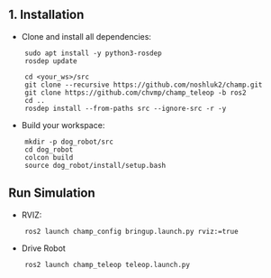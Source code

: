 
## 1. Installation

- Clone and install all dependencies:
```
    sudo apt install -y python3-rosdep
    rosdep update

    cd <your_ws>/src
    git clone --recursive https://github.com/noshluk2/champ.git
    git clone https://github.com/chvmp/champ_teleop -b ros2
    cd ..
    rosdep install --from-paths src --ignore-src -r -y
```
- Build your workspace:
```
    mkdir -p dog_robot/src
    cd dog_robot
    colcon build
    source dog_robot/install/setup.bash
```
## Run Simulation
- RVIZ:
```
    ros2 launch champ_config bringup.launch.py rviz:=true
```
- Drive Robot
```
    ros2 launch champ_teleop teleop.launch.py
```
